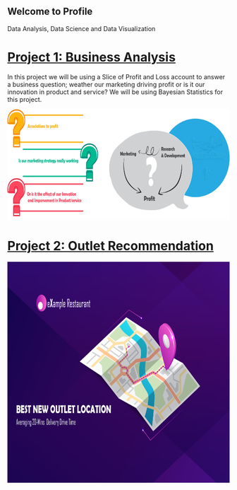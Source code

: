 ## Welcome to Profile
Data Analysis, Data Science and Data Visualization

# [Project 1: Business Analysis](https://github.com/roesta07/Business-Analysis-Template)
In this project we will be using a Slice of Profit and Loss account to answer a business question; weather our marketing driving profit or is it our innovation in product and service? We will be using Bayesian Statistics for this project.
<div><img src="/src/img/business_analysis.jpg" width="750" height="250" class="inline"> <div\>

# [Project 2: Outlet Recommendation](https://github.com/roesta07/Outlet-Recommendation)
<div><img src="/src/img/map_analysis-01.jpg" width="750" height="500" class="inline"> <div\>
